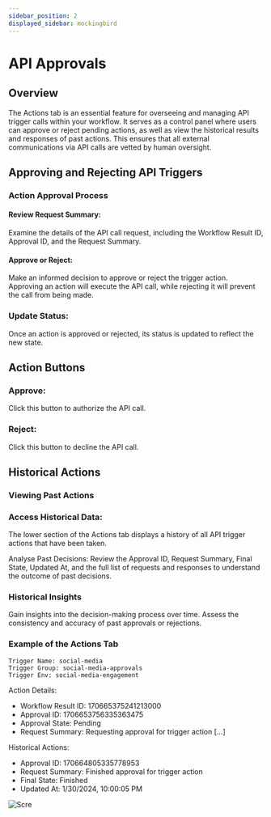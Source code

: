 ```yaml
---
sidebar_position: 2
displayed_sidebar: mockingbird
---
```


# API Approvals

## Overview

The Actions tab is an essential feature for overseeing and managing API trigger calls within your workflow.
It serves as a control panel where users can approve or reject pending actions, as well as view the historical
results and responses of past actions. This ensures that all external communications via API calls are vetted by human
oversight.

## Approving and Rejecting API Triggers

### Action Approval Process

#### Review Request Summary:

Examine the details of the API call request, including the Workflow Result ID, Approval ID, and the Request Summary.

#### Approve or Reject:

Make an informed decision to approve or reject the trigger action. Approving an action will execute the API call, while
rejecting it will prevent the call from being made.

### Update Status:

Once an action is approved or rejected, its status is updated to reflect the new state.

## Action Buttons

### Approve:

Click this button to authorize the API call.

### Reject:

Click this button to decline the API call.

## Historical Actions

### Viewing Past Actions

### Access Historical Data:

The lower section of the Actions tab displays a history of all API trigger actions that have been taken.

Analyse Past Decisions: Review the Approval ID, Request Summary, Final State, Updated At, and the full list of requests
and responses to understand the outcome of past decisions.

### Historical Insights

Gain insights into the decision-making process over time.
Assess the consistency and accuracy of past approvals or rejections.

### Example of the Actions Tab

    Trigger Name: social-media
    Trigger Group: social-media-approvals  
    Trigger Env: social-media-engagement

Action Details:

- Workflow Result ID: 170665375241213000
- Approval ID: 1706653756335363475
- Approval State: Pending
- Request Summary: Requesting approval for trigger action [...]

Historical Actions:

- Approval ID: 170664805335778953
- Request Summary: Finished approval for trigger action
- Final State: Finished
- Updated At: 1/30/2024, 10:00:05 PM

![Scre](https://github.com/zeus-fyi/zeus/assets/17446735/c1451545-4ea7-4c32-9415-01d079b43b39)
